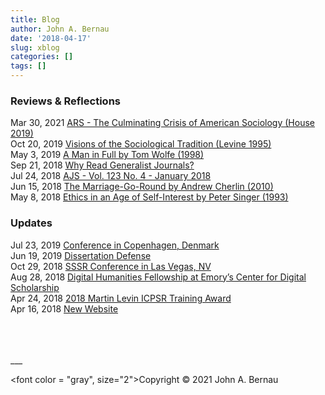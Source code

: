 ```yaml
---
title: Blog
author: John A. Bernau
date: '2018-04-17'
slug: xblog
categories: []
tags: []
---
```


### Reviews & Reflections

Mar 30, 2021 [ARS - The Culminating Crisis of American Sociology (House 2019)](/blog/house2019)  
Oct 20, 2019 [Visions of the Sociological Tradition (Levine 1995)](/blog/levine1995)  
May 3, 2019 [A Man in Full by Tom Wolfe (1998)](/blog/wolfe1998)  
Sep 21, 2018 [Why Read Generalist Journals?](/blog/generalist-journals)  
Jul 24, 2018 [AJS - Vol. 123 No. 4 - January 2018](/blog/ajs_v123n4)  
Jun 15, 2018 [The Marriage-Go-Round by Andrew Cherlin (2010)](/blog/cherlin2010)  
May 8, 2018 [Ethics in an Age of Self-Interest by Peter Singer (1993)](/blog/singer1993)  

### Updates

Jul 23, 2019 [Conference in Copenhagen, Denmark](/blog/copenhagen2019)  
Jun 19, 2019 [Dissertation Defense](/blog/dissertation-defense)  
Oct 29, 2018 [SSSR Conference in Las Vegas, NV](/blog/sssr2018)  
Aug 28, 2018 [Digital Humanities Fellowship at Emory’s Center for Digital Scholarship](/blog/ecds_fellowship)  
Apr 24, 2018 [2018 Martin Levin ICPSR Training Award](/blog/levin-award)  
Apr 16, 2018 [New Website](/blog/new-website)  

<br>
<br>
<br>
___

<font color = "gray", size="2">Copyright &copy; 2021 John A. Bernau</font>
